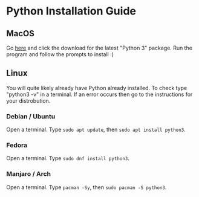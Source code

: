# Python Installation Guide

## MacOS
Go [here](https://www.python.org/downloads/macos) and click the download for the latest "Python 3" package. Run the program and follow the prompts to install :)

## Linux
You will quite likely already have Python already installed. To check type "python3 -v" in a terminal. If an error occurs then go to the instructions for your distrobution.

### Debian / Ubuntu
Open a terminal. Type `sudo apt update`, then `sudo apt install python3`.

### Fedora
Open a terminal. Type `sudo dnf install python3`.

### Manjaro / Arch
Open a terminal. Type `pacman -Sy`, then `sudo pacman -S python3`.
